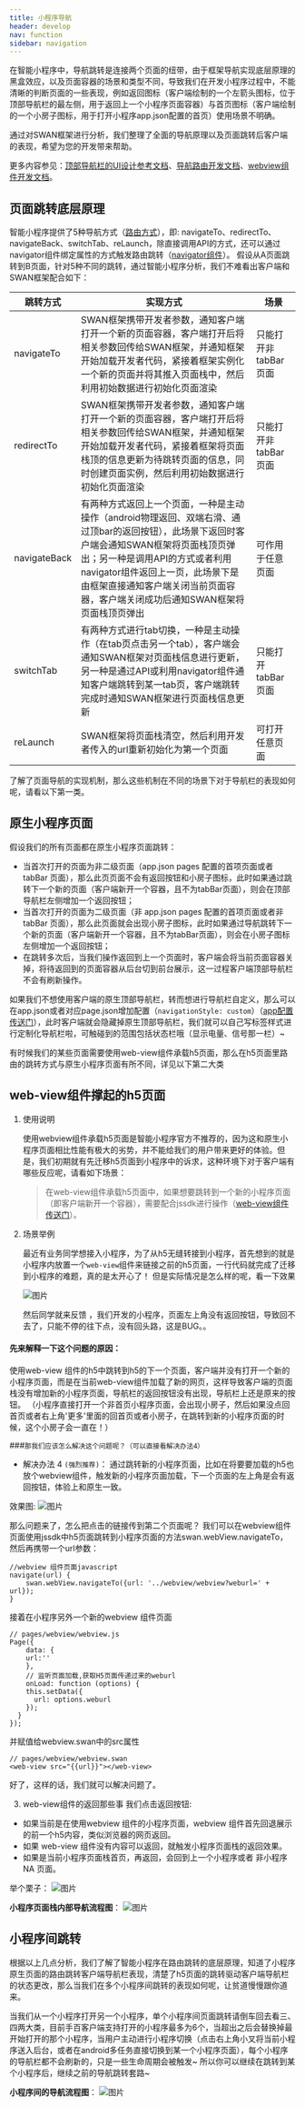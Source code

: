 ```yaml
---
title: 小程序导航
header: develop
nav: function
sidebar: navigation
---
```


在智能小程序中，导航跳转是连接两个页面的纽带，由于框架导航实现底层原理的黑盒效应，以及页面容器的场景和类型不同，导致我们在开发小程序过程中，不能清晰的判断页面的一些表现，例如返回图标（客户端绘制的一个左箭头图标，位于顶部导航栏的最左侧，用于返回上一个小程序页面容器）与首页图标（客户端绘制的一个小房子图标，用于打开小程序app.json配置的首页）使用场景不明确。

通过对SWAN框架进行分析，我们整理了全面的导航原理以及页面跳转后客户端的表现，希望为您的开发带来帮助。

更多内容参见：[顶部导航栏的UI设计参考文档](https://smartprogram.baidu.com/docs/design/component/topnav/)、[导航路由开发文档](https://smartprogram.baidu.com/docs/develop/api/show_tab/)、[webview组件开发文档](https://smartprogram.baidu.com/docs/develop/component/open/#web-view/)。


## 页面跳转底层原理

智能小程序提供了5种导航方式（[路由方式](https://smartprogram.baidu.com/docs/develop/framework/app_service_getcurrentpages/#路由方式/)），即: navigateTo、redirectTo、navigateBack、switchTab、reLaunch，除直接调用API的方式，还可以通过navigator组件绑定属性的方式触发路由跳转（[navigator组件](https://smartprogram.baidu.com/docs/develop/component/nav/#navigator/)）。
假设从A页面跳转到B页面，针对5种不同的跳转，通过智能小程序分析，我们不难看出客户端和SWAN框架配合如下：

|跳转方式|实现方式|场景|
|---|---|---|
|navigateTo|SWAN框架携带开发者参数，通知客户端打开一个新的页面容器，客户端打开后将相关参数回传给SWAN框架，并通知框架开始加载开发者代码，紧接着框架实例化一个新的页面并将其推入页面栈中，然后利用初始数据进行初始化页面渲染|只能打开非 tabBar 页面|
|redirectTo|SWAN框架携带开发者参数，通知客户端打开一个新的页面容器，客户端打开后将相关参数回传给SWAN框架，并通知框架开始加载开发者代码，紧接着框架将页面栈顶的信息更新为待跳转页面的信息，同时创建页面实例，然后利用初始数据进行初始化页面渲染|只能打开非 tabBar 页面|
|navigateBack|有两种方式返回上一个页面，一种是主动操作（android物理返回、双端右滑、通过顶bar的返回按钮），此场景下返回时客户端会通知SWAN框架将页面栈顶页弹出；另一种是调用API的方式或者利用navigator组件返回上一页，此场景下是由框架直接通知客户端关闭当前页面容器，客户端关闭成功后通知SWAN框架将页面栈顶页弹出|可作用于任意页面|
|switchTab|有两种方式进行tab切换，一种是主动操作（在tab页点击另一个tab），客户端会通知SWAN框架对页面栈信息进行更新，另一种是通过API或利用navigator组件通知客户端跳转到某一tab页，客户端跳转完成时通知SWAN框架进行页面栈信息更新|只能打开 tabBar 页面|
|reLaunch|SWAN框架将页面栈清空，然后利用开发者传入的url重新初始化为第一个页面|可打开任意页面|

了解了页面导航的实现机制，那么这些机制在不同的场景下对于导航栏的表现如何呢，请看以下第一类。

## 原生小程序页面

假设我们的所有页面都在原生小程序页面跳转：

- 当首次打开的页面为非二级页面（app.json pages 配置的首项页面或者 tabBar 页面），那么此页页面不会有返回按钮和小房子图标，此时如果通过跳转下一个新的页面（客户端新开一个容器，且不为tabBar页面），则会在顶部导航栏左侧增加一个返回按钮；
- 当首次打开的页面为二级页面（非 app.json pages 配置的首项页面或者非 tabBar 页面），那么此页面就会出现小房子图标，此时如果通过导航跳转下一个新的页面（客户端新开一个容器，且不为tabBar页面），则会在小房子图标左侧增加一个返回按钮；
- 在跳转多次后，当我们操作返回到上一个页面时，客户端会将当前页面容器关掉，将待返回到的页面容器从后台切到前台展示，这一过程客户端顶部导航栏不会有刷新操作。

如果我们不想使用客户端的原生顶部导航栏，转而想进行导航栏自定义，那么可以在app.json或者对应page.json增加配置（`navigationStyle: custom`）（[app配置传送门](https://smartprogram.baidu.com/docs/develop/tutorial/process/#%E9%85%8D%E7%BD%AE-app-js-%E6%96%87%E4%BB%B6/)），此时客户端就会隐藏掉原生顶部导航栏，我们就可以自己写标签样式进行定制化导航栏啦，可触碰到的范围包括状态栏哦（显示电量、信号那一栏）~

有时候我们的某些页面需要使用web-view组件承载h5页面，那么在h5页面里路由的跳转方式与原生小程序页面有所不同，详见以下第二大类

## web-view组件撑起的h5页面

1. 使用说明

    使用webview组件承载h5页面是智能小程序官方不推荐的，因为这和原生小程序页面相比性能有极大的劣势，并不能给我们的用户带来更好的体验。但是，我们初期就有先迁移h5页面到小程序中的诉求，这种环境下对于客户端有哪些反应呢，请看如下场景：
   > 在web-view组件承载h5页面中，如果想要跳转到一个新的小程序页面（即客户端新开一个容器），需要配合jssdk进行操作（[web-view组件传送门](https://smartprogram.baidu.com/docs/develop/component/open/#web-view/)）。

2. 场景举例

    最近有业务同学想接入小程序，为了从h5无缝转接到小程序，首先想到的就是小程序内放置一个`web-view`组件来链接之前的h5页面，一行代码就完成了迁移到小程序的难题，真的是太开心了！
    但是实际情况是怎么样的呢，看一下效果

    ![图片](../../../img/function/navi1.gif)

    然后同学就来反馈 ，我们开发的小程序，页面左上角没有返回按钮，导致回不去了，只能不停的往下点，没有回头路，这是BUG。。

#### 先来解释一下这个问题的原因：
使用web-view 组件的h5中跳转到h5的下一个页面，客户端并没有打开一个新的小程序页面，而是在当前web-view组件加载了新的网页，这样导致客户端的页面栈没有增加新的小程序页面，导航栏的返回按钮没有出现，导航栏上还是原来的按钮。
（小程序直接打开一个非首页小程序页面，会出现小房子，然后如果没点回首页或者右上角'更多'里面的回首页或者小房子，在跳转到新的小程序页面的时候，这个小房子会一直在！）

###`那我们应该怎么解决这个问题呢？（可以直接看解决办法4）`



- 解决办法 4 `(强烈推荐)`：
通过跳转新的小程序页面，比如在将要要加载的h5也放个webview组件，触发新的小程序页面加载，下一个页面的左上角是会有返回按钮，体验上和原生一致。

效果图:
 ![图片](../../../img/function/navi3.gif)

那么问题来了，怎么把点击的链接传到第二个页面呢？
我们可以在webview组件页面使用jssdk中h5页面跳转到小程序页面的方法swan.webView.navigateTo，然后再携带一个url参数：

```
//webview 组件页面javascript
navigate(url) {
    swan.webView.navigateTo({url: '../webview/webview?weburl=' + url});
}
```

接着在小程序另外一个新的webview 组件页面
```
// pages/webview/webview.js
Page({
    data: {
    url:''
    },
    // 监听页面加载,获取H5页面传递过来的weburl
    onLoad: function (options) {
    this.setData({
      url: options.weburl 
    });
  }
});
```

并赋值给webview.swan中的src属性
```
// pages/webview/webview.swan
<web-view src="{{url}}"></web-view>
```
好了，这样的话，我们就可以解决问题了。

3. web-view组件的返回那些事
我们点击返回按钮:

- 如果当前是在使用webview 组件的小程序页面，webview 组件首先回退展示的前一个h5内容，类似浏览器的网页返回。
- 如果 web-view 组件没有内容可以返回，就触发小程序页面栈的返回效果。
- 如果是当前小程序页面栈首页，再返回，会回到上一个小程序或者 非小程序NA 页面。

举个栗子：
 ![图片](../../../img/function/navi4.gif)

**小程序页面栈内部导航流程图**：
 ![图片](../../../img/function/navi5.jpeg)

## 小程序间跳转

根据以上几点分析，我们了解了智能小程序在路由跳转的底层原理，知道了小程序原生页面的路由跳转客户端导航栏表现，清楚了h5页面的跳转驱动客户端导航栏的状态更改，那么当我们在多个小程序间跳转的表现如何呢，让贫道慢慢跟你道来。

当我们从一个小程序打开另一个小程序，单个小程序间页面跳转请倒车回去看三、四两大类，目前手百客户端支持打开的小程序最多为6个，当超出之后会替换掉最开始打开的那个小程序，当用户主动进行小程序切换（点击右上角小叉将当前小程序送入后台，或者在android多任务直接切换到某一个小程序页面），每个小程序的导航栏都不会刷新的，只是一些生命周期会被触发~ 所以你可以继续在跳转到某个小程序后，继续之前的导航跳转套路~

**小程序间的导航流程图**：
 ![图片](../../../img/function/navi6.jpeg)

